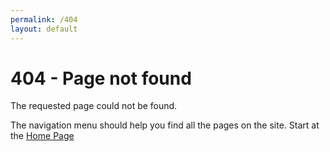 ```yaml
---
permalink: /404
layout: default
---
```


# 404 - Page not found

The requested page could not be found.

The navigation menu should help you find all the pages on the site. Start at the [Home Page](/)
